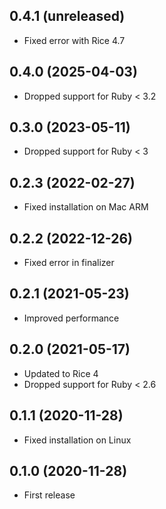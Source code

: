 ## 0.4.1 (unreleased)

- Fixed error with Rice 4.7

## 0.4.0 (2025-04-03)

- Dropped support for Ruby < 3.2

## 0.3.0 (2023-05-11)

- Dropped support for Ruby < 3

## 0.2.3 (2022-02-27)

- Fixed installation on Mac ARM

## 0.2.2 (2022-12-26)

- Fixed error in finalizer

## 0.2.1 (2021-05-23)

- Improved performance

## 0.2.0 (2021-05-17)

- Updated to Rice 4
- Dropped support for Ruby < 2.6

## 0.1.1 (2020-11-28)

- Fixed installation on Linux

## 0.1.0 (2020-11-28)

- First release
